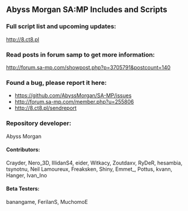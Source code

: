 ## Abyss Morgan SA:MP Includes and Scripts


### Full script list and upcoming updates:
http://8.ct8.pl


### Read posts in forum samp to get more information:
http://forum.sa-mp.com/showpost.php?p=3705791&postcount=140


### Found a bug, please report it here:
* https://github.com/AbyssMorgan/SA-MP/issues
* http://forum.sa-mp.com/member.php?u=255806
* http://8.ct8.pl/sendreport


### Repository developer:
Abyss Morgan

#### Contributors:
Crayder, Nero_3D, IllidanS4, eider, Witkacy, Zoutdaxv, RyDeR, hesambia, tsynotnu, Neil Lamoureux, Freaksken, Shiny, Emmet_, Pottus, kvann, Hanger, Ivan_Ino

#### Beta Testers:
banangame, FerilanS, MuchomoE

